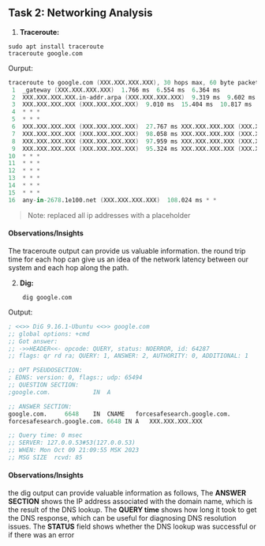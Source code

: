 ## Task 2: Networking Analysis

1. **Traceroute:**
```shell
sudo apt install traceroute
traceroute google.com

```
Ourput:
```s
traceroute to google.com (XXX.XXX.XXX.XXX), 30 hops max, 60 byte packets
 1  _gateway (XXX.XXX.XXX.XXX)  1.766 ms  6.554 ms  6.364 ms
 2  XXX.XXX.XXX.XXX.in-addr.arpa (XXX.XXX.XXX.XXX)  9.319 ms  9.602 ms  9.580 ms
 3  XXX.XXX.XXX.XXX (XXX.XXX.XXX.XXX)  9.010 ms  15.404 ms  10.817 ms
 4  * * *
 5  * * *
 6  XXX.XXX.XXX.XXX (XXX.XXX.XXX.XXX)  27.767 ms XXX.XXX.XXX.XXX (XXX.XXX.XXX.XXX)  20.326 ms XXX.XXX.XXX.XXX (XXX.XXX.XXX.XXX)  98.104 ms
 7  XXX.XXX.XXX.XXX (XXX.XXX.XXX.XXX)  98.058 ms XXX.XXX.XXX.XXX (XXX.XXX.XXX.XXX)  98.029 ms XXX.XXX.XXX.XXX (XXX.XXX.XXX.XXX)  97.978 ms
 8  XXX.XXX.XXX.XXX (XXX.XXX.XXX.XXX)  97.959 ms XXX.XXX.XXX.XXX (XXX.XXX.XXX.XXX)  97.927 ms XXX.XXX.XXX.XXX (XXX.XXX.XXX.XXX)  97.908 ms
 9  XXX.XXX.XXX.XXX (XXX.XXX.XXX.XXX)  95.324 ms XXX.XXX.XXX.XXX (XXX.XXX.XXX.XXX)  95.280 ms XXX.XXX.XXX.XXX (XXX.XXX.XXX.XXX)  95.251 ms
10  * * *
11  * * *
12  * * *
13  * * *
14  * * *
15  * * *
16  any-in-2678.1e100.net (XXX.XXX.XXX.XXX)  108.024 ms * *
```
> Note: replaced all ip addresses with a placeholder

#### Observations/Insights
The traceroute output can provide us valuable information. the round trip time for each hop can give us an idea of the network latency between our system and each hop along the path.

2. **Dig:**
```shell
    dig google.com
```
Output:
```s
; <<>> DiG 9.16.1-Ubuntu <<>> google.com
;; global options: +cmd
;; Got answer:
;; ->>HEADER<<- opcode: QUERY, status: NOERROR, id: 64287
;; flags: qr rd ra; QUERY: 1, ANSWER: 2, AUTHORITY: 0, ADDITIONAL: 1

;; OPT PSEUDOSECTION:
; EDNS: version: 0, flags:; udp: 65494
;; QUESTION SECTION:
;google.com.			IN	A

;; ANSWER SECTION:
google.com.		6648	IN	CNAME	forcesafesearch.google.com.
forcesafesearch.google.com. 6648 IN	A	XXX.XXX.XXX.XXX

;; Query time: 0 msec
;; SERVER: 127.0.0.53#53(127.0.0.53)
;; WHEN: Mon Oct 09 21:09:55 MSK 2023
;; MSG SIZE  rcvd: 85

```
#### Observations/Insights
the dig output can provide valuable information as follows,
The **ANSWER SECTION** shows the IP address associated with the domain name, which is the result of the DNS lookup. The **QUERY time** shows how long it took to get the DNS response, which can be useful for diagnosing DNS resolution issues. The **STATUS** field shows whether the DNS lookup was successful or if there was an error 